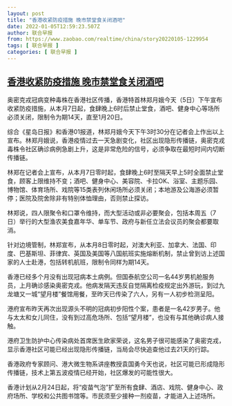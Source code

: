 ```yaml
---
layout: post
title: "香港收紧防疫措施 晚市禁堂食关闭酒吧"
date: 2022-01-05T12:59:23.507Z
author: 联合早报
from: https://www.zaobao.com/realtime/china/story20220105-1229954
tags: [ 联合早报 ]
categories: [ 联合早报 ]
---
```

<!--1641401040000-->
[香港收紧防疫措施 晚市禁堂食关闭酒吧](https://www.zaobao.com/realtime/china/story20220105-1229954)
------

<div>
<p>奥密克戎冠病变种毒株在香港社区传播，香港特首林郑月娥今天（5日）下午宣布收紧防疫措施，从本月7日起，食肆晚上6时后禁止堂食，酒吧、健身中心等场所必须关闭，限制令为期14天，直至1月20日。</p><p>综合《星岛日报》和香港01报道，林郑月娥今天下午3时30分在记者会上作出以上宣布。林郑月娥说，香港疫情过去一天急剧变化，社区出现隐形传播链，奥密克戎毒株令社区确诊病例急剧上升，这是非常危险的信号，必须争取在最短时间内切断传播链。</p><p>林郑在记者会上宣布，从本月7日零时起，食肆晚上6时至隔天早上5时全面禁止堂食，顾客上限维持不变；酒吧、健身中心、美容院、卡拉OK、浴室、主题乐园、博物馆、体育场所、戏院等15类表列休闲场所必须关闭；本地游及公海游必须暂停；医院及院舍除非有特别体恤理由，否则禁止探访。</p><section id="imu"><div id="dfp-ad-imu1">        </div></section><p>林郑说，四人限聚令和口罩令维持，而大型活动或非必要聚会，包括本周五（7日）举行的大型渔农美食嘉年华、单车节、政府与新任立法会议员的聚会都要取消。</p><p>针对边境管制，林郑宣布，从本月8日零时起，对澳大利亚、加拿大、法国、印度、巴基斯坦、菲律宾、英国及美国等八国航班实施熔断机制，禁止曾到访上述国家的人士赴港，包括转机航班，限制令同样为期14天。</p><p>香港已经多个月没有出现冠病本土病例。但国泰航空公司一名44岁男机舱服务员，上月确诊感染奥密克戎。他病发隔天违反自觉隔离检疫规定出外游玩，到过九龙塘又一城“望月楼”餐馆用餐，至昨天已传染了六人，另有一人初步检测呈阳。</p><div id="innity-in-post"></div><div id="dfp-ad-midarticlespecial">        </div><p>港府宣布昨天再次出现源头不明的冠病初步阳性个案，患者是一名42岁男子。他与太太和女儿同住，没有到过高危场所、包括“望月楼”，也没有与其他确诊病人接触。</p><p>港府卫生防护中心传染病处首席医生欧家荣说，这名男子很可能感染了奥密克戎，显示香港社区可能已经出现隐形传播链，当局会尽快追查他过去21天的行踪。</p><p>香港政府专家顾问、港大微生物系讲座教授袁国勇今天也说，社区可能已形成隐形传播链，技术上第五波疫情已经开始，社区爆发的可能性很大。</p><p>香港计划从2月24日起，将“疫苗气泡”扩至所有食肆、酒店、戏院、健身中心、政府场所、学校和公共图书馆等。市民须至少接种一剂疫苗，才能进入上述场所。</p>      <div class="cx_paywall_placeholder" id="sph_cdp_40"></div>
</div>
